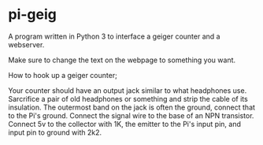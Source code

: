 # pi-geig
A program written in Python 3 to interface a geiger counter and a webserver.

Make sure to change the text on the webpage to something you want.



How to hook up a geiger counter;

Your counter should have an output jack similar to what headphones use. Sarcrifice a pair of old headphones or something and strip the cable of its insulation. The outermost band on the jack is often the ground, connect that to the Pi's ground. Connect the signal wire to the base of an NPN transistor. Connect 5v to the collector with 1K, the emitter to the Pi's input pin, and input pin to ground with 2k2.
